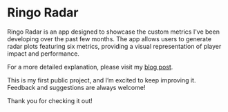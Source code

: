 # Ringo Radar
Ringo Radar is an app designed to showcase the custom metrics I've been developing over the past few months. The app allows users to generate radar plots featuring six metrics, providing a visual representation of player impact and performance.

For a more detailed explanation, please visit my [blog post](https://ringokakiage.wordpress.com/2024/11/28/metricas-de-impacto-e-ringo-radar-uma-ferramenta-para-auxiliar-no-scouting/).


This is my first public project, and I’m excited to keep improving it. Feedback and suggestions are always welcome!

Thank you for checking it out!
